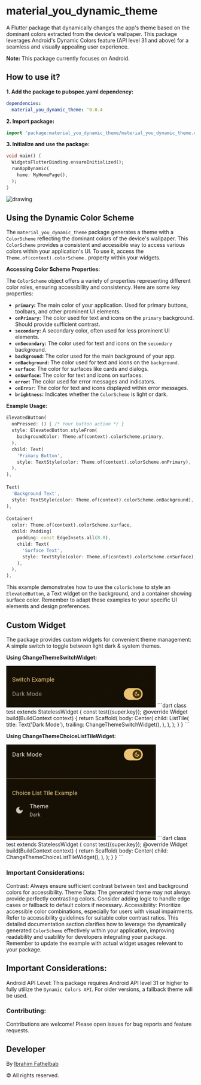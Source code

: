 # material_you_dynamic_theme

A Flutter package that dynamically changes the app's theme based on the dominant colors extracted from the device's wallpaper. This package leverages Android's Dynamic Colors feature (API level 31 and above) for a seamless and visually appealing user experience.

**Note:** This package currently focuses on Android.



## How to use it?
**1.  Add the package to pubspec.yaml dependency:**

```yaml
dependencies:
  material_you_dynamic_theme: ^0.0.4
```

**2. Import package:**

```dart
import 'package:material_you_dynamic_theme/material_you_dynamic_theme.dart';
```

**3. Initialize and use the package:**

```dart
void main() {
  WidgetsFlutterBinding.ensureInitialized();
  runAppDynamic(
    home: MyHomePage(),
  );
}
```

<img src="screenshots/screen.gif" alt="drawing" width="200"/>

## Using the Dynamic Color Scheme

The `material_you_dynamic_theme` package generates a theme with a `ColorScheme` reflecting the dominant colors of the device's wallpaper.  This `ColorScheme` provides a consistent and accessible way to access various colors within your application's UI.  To use it, access the `Theme.of(context).colorScheme.` property within your widgets.

**Accessing Color Scheme Properties:**

The `ColorScheme` object offers a variety of properties representing different color roles, ensuring accessibility and consistency.  Here are some key properties:

* **`primary`:** The main color of your application.  Used for primary buttons, toolbars, and other prominent UI elements.
* **`onPrimary`:** The color used for text and icons on the `primary` background.  Should provide sufficient contrast.
* **`secondary`:**  A secondary color, often used for less prominent UI elements.
* **`onSecondary`:** The color used for text and icons on the `secondary` background.
* **`background`:** The color used for the main background of your app.
* **`onBackground`:** The color used for text and icons on the `background`.
* **`surface`:**  The color for surfaces like cards and dialogs.
* **`onSurface`:** The color for text and icons on surfaces.
* **`error`:** The color used for error messages and indicators.
* **`onError`:** The color for text and icons displayed within error messages.
* **`brightness`:** Indicates whether the `ColorScheme` is light or dark.

**Example Usage:**

```dart
ElevatedButton(
  onPressed: () { /* Your button action */ }
  style: ElevatedButton.styleFrom(
    backgroundColor: Theme.of(context).colorScheme.primary,
  ),
  child: Text(
    'Primary Button',
    style: TextStyle(color: Theme.of(context).colorScheme.onPrimary),
  ),
),

Text(
  'Background Text',
  style: TextStyle(color: Theme.of(context).colorScheme.onBackground),
),

Container(
  color: Theme.of(context).colorScheme.surface,
  child: Padding(
    padding: const EdgeInsets.all(8.0),
    child: Text(
      'Surface Text',
      style: TextStyle(color: Theme.of(context).colorScheme.onSurface),
    ),
  ),
),
```

This example demonstrates how to use the `colorScheme` to style an `ElevatedButton`, a Text widget on the background, and a container showing surface color. Remember to adapt these examples to your specific UI elements and design preferences.

## Custom Widget
The package provides custom widgets for convenient theme management:
A simple switch to toggle between light dark & system themes.

**Using ChangeThemeSwitchWidget:**


<img src="screenshots/ThemeSwitchWidget.gif" alt="drawing" width="400"/>
```dart
class test extends StatelessWidget {
  const test({super.key});
  @override
  Widget build(BuildContext context) {
    return Scaffold(
      body: Center(
        child: ListTile(
          title: Text('Dark Mode'),
          trailing: ChangeThemeSwitchWidget(),
        ),
      ),
    );
  }
}
```

**Using ChangeThemeChoiceListTileWidget:**

<img src="screenshots/ThemeChoiceListTileWidget.gif" alt="drawing" width="400"/>
```dart
class test extends StatelessWidget {
  const test({super.key});
  @override
  Widget build(BuildContext context) {
    return Scaffold(
      body: Center(
        child: ChangeThemeChoiceListTileWidget(),
      ),
    );
  }
}
```

### Important Considerations:
Contrast: Always ensure sufficient contrast between text and background colors for accessibility.
Theme Data: The generated theme may not always provide perfectly contrasting colors. Consider adding logic to handle edge cases or fallback to default colors if necessary.
Accessibility: Prioritize accessible color combinations, especially for users with visual impairments. Refer to accessibility guidelines for suitable color contrast ratios.
This detailed documentation section clarifies how to leverage the dynamically generated `ColorScheme` effectively within your application, improving readability and usability for developers integrating your package.  Remember to update the example with actual widget usages relevant to your package.

## Important Considerations:
Android API Level: This package requires Android API level 31 or higher to fully utilize the `Dynamic Colors API`. For older versions, a fallback theme will be used.

### Contributing:
Contributions are welcome! Please open issues for bug reports and feature requests.

## Developer
By [Ibrahim Fathelbab](https://www.akbon.dev/ "Ibrahim Fathelbab")

&copy; All rights reserved.

